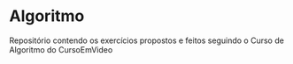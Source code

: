 # Algoritmo
  Repositório contendo os exercícios propostos e feitos seguindo o Curso de Algoritmo do CursoEmVideo
